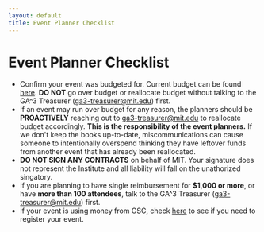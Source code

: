 ```yaml
---
layout: default
title: Event Planner Checklist
---
```


# Event Planner Checklist

* Confirm your event was budgeted for. Current budget can be found [here](./useful-links). **DO NOT** go over budget or reallocate budget without talking to the GA^3 Treasurer ([ga3-treasurer@mit.edu](mailto:ga3-treasurer@mit.edu)) first.
* If an event may run over budget for any reason, the planners should be **PROACTIVELY** reaching out to [ga3-treasurer@mit.edu](mailto:ga3-treasurer@mit.edu) to reallocate budget accordingly. **This is the responsibility of the event planners.** If we don't keep the books up-to-date, miscommunications can cause someone to intentionally overspend thinking they have leftover funds from another event that has already been reallocated.
* **DO NOT SIGN ANY CONTRACTS** on behalf of MIT. Your signature does not represent the Institute and all liability will fall on the unathorized singatory.
* If you are planning to have single reimbursement for **$1,000 or more**, or have **more than 100 attendees**, talk to the GA^3 Treasurer ([ga3-treasurer@mit.edu](mailto:ga3-treasurer@mit.edu)) first.
* If your event is using money from GSC, check [here](./register-event) to see if you need to register your event.
